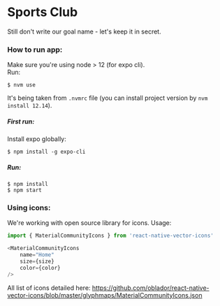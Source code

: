 # Sports Club

Still don't write our goal name - let's keep it in secret.
### How to run app:
Make sure you're using node > 12 (for expo cli).  
Run:
```
$ nvm use
```
It's being taken from `.nvmrc` file (you can install project version by `nvm install 12.14`).
##### First run:
Install expo globally:
```
$ npm install -g expo-cli
```

##### Run:
```
$ npm install
$ npm start
```


### Using icons:
We're working with open source library for icons.
Usage:
```javascript
import { MaterialCommunityIcons } from 'react-native-vector-icons'

<MaterialCommunityIcons
    name="Home"
    size={size}
    color={color}
/>
```
All list of icons detailed here: https://github.com/oblador/react-native-vector-icons/blob/master/glyphmaps/MaterialCommunityIcons.json
